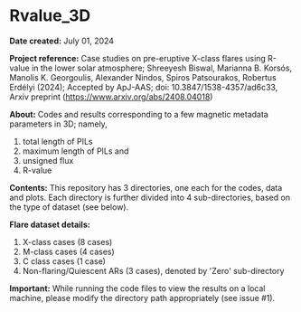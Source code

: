 # Rvalue_3D

**Date created:** July 01, 2024

**Project reference:** Case studies on pre-eruptive X-class flares using R-value in the lower solar atmosphere;
Shreeyesh Biswal, Marianna B. Korsós, Manolis K. Georgoulis, Alexander Nindos, Spiros Patsourakos, Robertus Erdélyi (2024); 
Accepted by ApJ-AAS; doi: 10.3847/1538-4357/ad6c33, Arxiv preprint (https://www.arxiv.org/abs/2408.04018)

**About:** Codes and results corresponding to a few magnetic metadata parameters in 3D; namely, 
1. total length of PILs
2. maximum length of PILs and 
3. unsigned flux
4. R-value

**Contents:** This repository has 3 directories, one each for the codes, data and plots. Each directory is further divided into 4 sub-directories, based on the type of dataset (see below).  

**Flare dataset details:** 
1. X-class cases (8 cases)
2. M-class cases (4 cases)
3. C class cases (1 case)
4. Non-flaring/Quiescent ARs (3 cases), denoted by 'Zero' sub-directory

**Important:** While running the code files to view the results on a local machine, please modify the directory path appropriately (see issue #1). 



